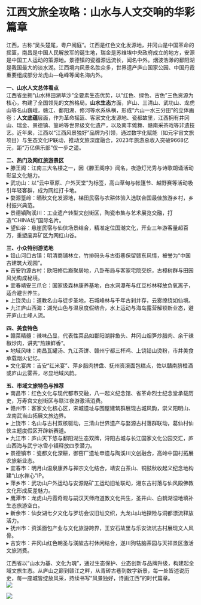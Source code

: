 # 江西文旅全攻略：山水与人文交响的华彩篇章  

江西，古称“吴头楚尾，粤户闽庭”。江西是红色文化发源地，井冈山是中国革命的摇篮，南昌是中国人民解放军的诞生地，瑞金是苏维埃中央政府成立的地方，安源是中国工人运动的策源地。景德镇的瓷器源远流长，闻名中外。烟波浩渺的鄱阳湖是我国最大的淡水湖。江西境内风景名胜众多，世界遗产庐山国家公园、中国丹霞重要组成部分龙虎山—龟峰等闻名海内外。  

**一、山水人文总体看点**  
江西省坐拥“山水林田湖草沙”全要素生态优势，以“红色、绿色、古色”三色资源为核心，构建了全国领先的文旅格局。**山水生态**方面，庐山、三清山、武功山、龙虎山等名山巍峨，赣江、鄱阳湖、修河等水系纵横，形成“六山一水三分田”的立体画卷；**人文底蕴**层面，作为革命摇篮、客家文化发源地、瓷都故里，江西拥有井冈山、瑞金、景德镇、篁岭等世界级文化遗产，以及南丰傩舞、赣南采茶戏等非遗技艺。近年来，江西以“江西风景独好”品牌为引领，通过数字化赋能（如元宇宙文旅项目）与生态文化IP联动，推动文旅深度融合，2023年旅游总收入突破9668亿元，距“万亿俱乐部”仅一步之遥。  

**二、热门及网红旅游景区**  
▸ 滕王阁：江南三大名楼之一，因《滕王阁序》闻名，夜游灯光秀与诗歌朗诵活动彰显文化魅力。  
▸ 武功山：以“云中草原、户外天堂”为标签，高山草甸与帐篷节、越野赛等活动吸引年轻客群，成为网红打卡地。  
▸ 婺源篁岭：晒秋文化发源地，梯田民宿与农耕体验入选联合国最佳旅游乡村，乡村振兴典范。  
▸ 景德镇陶溪川：工业遗产转型文创街区，陶瓷市集与艺术展览交融，打造“CHINA坊”国际名片。  
▸ 望仙谷：悬崖民宿与仙侠场景结合，精准定位国潮文化，开业三年游客量超百万，重塑废弃矿区为网红山谷。  

**三、小众特别游览地**  
▸ 铅山河口古镇：明清商铺林立，竹排码头与古街巷保留赣东风情，被誉为“中国古建筑大观园”。  
▸ 吉安钓源古村：欧阳修后裔聚居地，八卦布局与客家宅院交织，古樟树群与田园风光构成秘境。  
▸ 宜春靖安三爪仑：国家级森林康养基地，白水洞瀑布与红豆杉林释放负氧离子，适合避世养生。  
▸ 上饶灵山：道教名山与徒步圣地，石城峰林与千年古刹并存，云雾缭绕如仙境。  
▸ 九江庐山西海：湖光山色与温泉度假结合，水上运动与海岛露营解锁新业态，避开庐山主峰人流。  

**四、美食特色**  
▸ 赣菜精髓：辣味凸显，代表性菜品如鄱阳湖胖鱼头、井冈山烟笋炒腊肉、余干辣椒炒肉，讲究“热辣鲜香”。  
▸ 地域风味：南昌瓦罐汤、九江茶饼、赣州宁都三杯鸡、上饶铅山烫粉，市井美食承载烟火记忆。  
▸ 文化宴席：吉安“红米宴”、萍乡腊肉拼盘、抚州资溪面包糕点，佐以贛南脐橙酒或庐山云雾茶，尽显地域风韵。  

**五、市域文旅特色与推荐**  
▸ 南昌市：红色文化与现代都市交融，八一起义纪念馆、省革命烈士纪念堂承载历史，万寿宫文创街区与赣江夜游激活消费。  
▸ 赣州市：客家文化核心区，宋城遗址与围屋建筑群展现古城风韵，崇义阳明山、龙南武当山拓展文旅边界。  
▸ 上饶市：名山与古村双核驱动，三清山世界遗产与婺源古村落群联动，葛仙村仙侠主题度假区开辟新赛道。  
▸ 九江市：庐山天下悠与鄱阳湖生态双牌，浔阳古城与长江国家文化公园交汇，庐山西海与武宁冰雪小镇释放四季潜力。  
▸ 景德镇市：瓷都文化深耕，御窑厂遗址申遗与陶溪川文创融合，高岭中国村拓展农旅新业态。  
▸ 宜春市：明月山温泉康养与禅宗文化结合，靖安白茶山、铜鼓秋收起义纪念地构建“山水禅心”IP。  
▸ 萍乡市：武功山户外运动与安源路矿工运动旧址联动，湘东古村落与仙风殿佛教文化形成反差魅力。  
▸ 鹰潭市：龙虎山丹霞奇观与嗣汉天师府道教文化共生，圣井山、白鹤湖湿地填补生态旅游空白。  
▸ 新余市：仙女湖七夕文化与罗坊会议旧址交织，九龙山山地探险与洞都漂流释放活力。  
▸ 抚州市：资溪面包产业与文化旅游跨界，王安石故里与乐安流坑古村展现文人风骨。  
▸ 吉安市：井冈山红色朝圣与渼陂古村休闲结合，遂川狗牯脑茶园与天祥景区激活文旅消费。  

江西省以“山水为基、文化为魂”，通过生态保护、业态创新与品牌升级，构建起全域文旅生态。从庐山之巅到赣江之畔，从青砖古巷到数字新景，每一处皆述说历史，每一座城皆绽放风采，持续书写“风景独好，诗画江西”的时代篇章。  
![](https://boot-img.xuexi.cn/contribute_img/20190903083636/29958026744165729.jpg)  

![](https://s1.imagehub.cc/images/2025/06/25/4b0fd2048fdb6057dd637dcbf5d3e0f7.jpg)  
